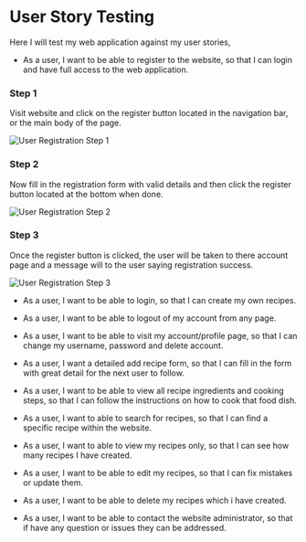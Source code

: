 # User Story Testing
Here I will test my web application against my user stories,

* As a user, I want to be able to register to the website, so that I can login and have full access to the web application.

### Step 1
Visit website and click on the register button located in the navigation bar, or the main body of the page. 

![User Registration Step 1](/screenshots/ux-register1.jpg)

### Step 2
Now fill in the registration form with valid details and then click the register button located at the bottom when done.

![User Registration Step 2](/screenshots/ux-register2.jpg)

### Step 3
Once the register button is clicked, the user will be taken to there account page and a message will to the user saying registration success.

![User Registration Step 3](/screenshots/ux-register3.jpg)

* As a user, I want to be able to login, so that I can create my own recipes.

* As a user, I want to be able to logout of my account from any page. 

* As a user, I want to be able to visit my account/profile page, so that I can change my username, password and delete account.

* As a user, I want a detailed add recipe form, so that I can fill in the form with great detail for the next user to follow. 

* As a user, I want to be able to view all recipe ingredients and cooking steps, so that I can follow the instructions on how to cook that food dish. 

* As a user, I want to able to search for recipes, so that I can find a specific recipe within the website.

* As a user, I want to able to view my recipes only, so that I can see how many recipes I have created.

* As a user, I want to be able to edit my recipes, so that I can fix mistakes or update them. 

* As a user, I want to be able to delete my recipes which i have created.

* As a user, I want to be able to contact the website administrator, so that if have any question or issues they can be addressed. 